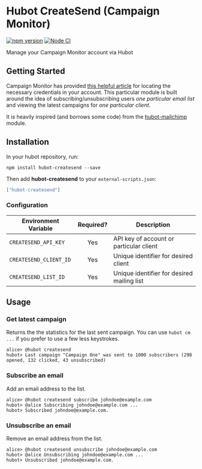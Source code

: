 # Hubot CreateSend (Campaign Monitor)

[![npm version](https://badge.fury.io/js/hubot-createsend.svg)](http://badge.fury.io/js/hubot-createsend) [![Node CI](https://github.com/stephenyeargin/hubot-createsend/actions/workflows/nodejs.yml/badge.svg)](https://github.com/stephenyeargin/hubot-createsend/actions/workflows/nodejs.yml)

Manage your Campaign Monitor account via Hubot

## Getting Started

Campaign Monitor has provided [this helpful article](http://help.campaignmonitor.com/topic.aspx?t=206) for locating the necessary credentials in your account. This particular module is built around the idea of subscribing/unsubscribing users _one particular email list_ and viewing the latest campaigns for _one particular client_.

It is heavily inspired (and borrows some code) from the [hubot-mailchimp](https://github.com/hubot-scripts/hubot-mailchimp) module.

## Installation

In your hubot repository, run:

`npm install hubot-createsend --save`

Then add **hubot-createsend** to your `external-scripts.json`:

```json
["hubot-createsend"]
```

### Configuration

| Environment Variable   | Required? | Description                             |
| ---------------------- | :-------: | ----------------------------------------|
| `CREATESEND_API_KEY`   | Yes       | API key of account or particular client |
| `CREATESEND_CLIENT_ID` | Yes       | Unique identifier for desired client
| `CREATESEND_LIST_ID`   | Yes       | Unique identifier for desired mailing list |

## Usage

### Get latest campaign

Returns the the statistics for the last sent campaign. You can use `hubot cm ...` if you prefer to use a few less keystrokes. 

```
alice> @hubot createsend
hubot> Last campaign "Campaign One" was sent to 1000 subscribers (298 opened, 132 clicked, 43 unsubscribed)
```

### Subscribe an email

Add an email address to the list.

```
alice> @hubot createsend subscribe johndoe@example.com
hubot> @alice Subscribing johndoe@example.com ...
hubot> Subscribed johndoe@example.com.
```

### Unsubscribe an email

Remove an email address from the list.

```
alice> @hubot createsend unsubscribe johndoe@example.com
hubot> @alice Unsubscribing johndoe@example.com ...
hubot> Unsubscribed johndoe@example.com.
```

